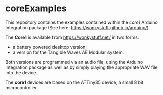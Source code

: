 # coreExamples

This repository contains the examples contained within the _core1_ Arduino Integration package (See here: https://wonkystuff.github.io/arduino/).

The **Core1** is available from https://wonkystuff.net/ in two forms:

- a battery powered desktop version;
- a version for the Tangible Waves AE Modular system.

Both versions are programmed via an audio file, using the Arduino integration package as well as by simply playing the appropriate WAV file into the device.

The **core1** devices are based on the ATTiny85 device, a small 8 bit microcontroller.
